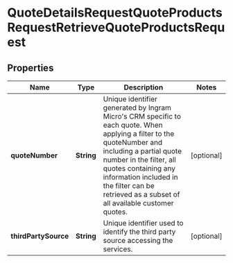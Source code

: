 

# QuoteDetailsRequestQuoteProductsRequestRetrieveQuoteProductsRequest


## Properties

| Name | Type | Description | Notes |
|------------ | ------------- | ------------- | -------------|
|**quoteNumber** | **String** | Unique identifier generated by Ingram Micro&#39;s CRM specific to each quote. When applying a filter to the quoteNumber and including a partial quote number in the filter, all quotes containing any information included in the filter can be retrieved as a subset of all available customer quotes. |  [optional] |
|**thirdPartySource** | **String** | Unique identifier used to identify the third party source accessing the services. |  [optional] |



